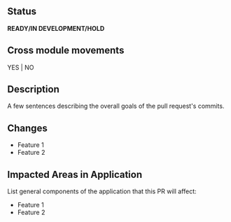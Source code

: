 ## Status
**READY/IN DEVELOPMENT/HOLD**

## Cross module movements
YES | NO

## Description
A few sentences describing the overall goals of the pull request's commits.

## Changes
- Feature 1
- Feature 2

## Impacted Areas in Application
List general components of the application that this PR will affect:

* Feature 1
* Feature 2
